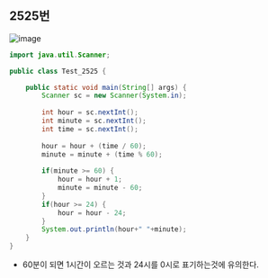 ## 2525번
![image](https://user-images.githubusercontent.com/70584146/156920348-41898eaa-adc0-454c-855a-e94c9297bcac.png)
```java
import java.util.Scanner;

public class Test_2525 {

	public static void main(String[] args) {
		Scanner sc = new Scanner(System.in);
		
		int hour = sc.nextInt();
		int minute = sc.nextInt();
		int time = sc.nextInt();
		
		hour = hour + (time / 60); 
		minute = minute + (time % 60);
		
		if(minute >= 60) {
			hour = hour + 1;
			minute = minute - 60;
		}
		if(hour >= 24) {
			hour = hour - 24;
		}
		System.out.println(hour+" "+minute);
	}
}
```
* 60분이 되면 1시간이 오르는 것과 24시를 0시로 표기하는것에 유의한다.

